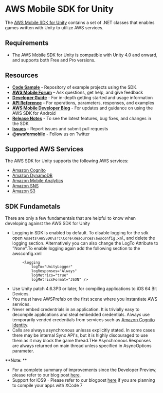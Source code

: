 # AWS Mobile SDK for Unity
The [AWS Mobile SDK for Unity](http://aws.amazon.com/mobile/sdk/) contains a set of .NET classes that enables games written with Unity to utilize AWS services. 

## Requirements

* The AWS Mobile SDK for Unity is compatible with Unity 4.0 and onward, and supports both Free and Pro versions.

## Resources
* **[Code Sample](https://github.com/awslabs/aws-sdk-unity-samples)** - Repository of example projects using the SDK.
* **[AWS Mobile Forum](https://forums.aws.amazon.com/forum.jspa?forumID=88)** – Ask questions, get help, and give feedback
* **[Developer Guide](http://docs.aws.amazon.com/mobile/sdkforunity/developerguide/)** - For in-depth getting started and usage information
* **[API Reference](http://docs.aws.amazon.com/AWSUnitySDK/latest/APIReference/)** - For operations, parameters, responses, and examples
* **[AWS Mobile Developer Blog](http://mobile.awsblog.com/)** - For updates and guidance on using the AWS SDK for Android
* **[Release Notes](https://aws.amazon.com/releasenotes/Unity)** - To see the latest features, bug fixes, and changes in the SDK
* **[Issues](https://github.com/aws/aws-sdk-unity/issues)** - Report issues and submit pull requests
* **[@awsformobile](https://twitter.com/awsformobile)** - Follow us on Twitter

## Supported AWS Services
The AWS SDK for Unity supports the following AWS services:

* [Amazon Cognito](http://aws.amazon.com/cognito/)
* [Amazon DynamoDB](http://aws.amazon.com/dynamodb/)
* [Amazon Mobile Analytics](http://aws.amazon.com/mobileanalytics/)
* [Amazon SNS](http://aws.amazon.com/sns/)
* [Amazon S3](http://aws.amazon.com/s3/)


## SDK Fundametals
There are only a few fundamentals that are helpful to know when developing against the AWS SDK for Unity
* Logging in SDK is enabled by default. To disable logging for the sdk open ``Assets\AWSSDK\src\Core\Resources\awsconfig.xml``, and delete the logging section. Alternatively you can also change the LogTo Attribute to "None".To enable logging again add the following section to the awsconfig.xml

```
        <logging
            logTo="UnityLogger"
            logResponses="Always"
            logMetrics="true"
            logMetricsFormat="JSON" />
```

* Use Unity patch 4.6.3P3 or later, for compiling applications to iOS 64 Bit Devices.
* You must have AWSPrefab on the first scene where you instantiate AWS services.
* Never embed credentrials in an application.  It is trivially easy to decompile applications and steal embedded credentials.  Always use temporarily vended credentials from services such as [Amazon Cognito Identity](http://docs.aws.amazon.com/mobile/sdkforunity/developerguide/cognito-identity.html).
* Calls are always asynchronous unlesss explicitly stated. In some cases there may be internal Sync API's, but it is highly discouraged to use them as it may block the game thread.THe Asynchronous Responses are always returned on main thread unless specified in AsyncOptions parameter.

**Note: **
 * For a complete summary of improvements since the Developer Preview, please refer to our blog post [here](http://mobile.awsblog.com/post/Tx30Z7HPU42S0IN/Improvements-in-the-AWS-Mobile-SDK-for-Unity).
 * Support for iOS9 - Please refer to our blogpost [here](https://mobile.awsblog.com/post/Tx2QM69ZE6BGTYX/Preparing-Your-Apps-for-iOS-9) if you are planning to compile your apps with XCode 7
